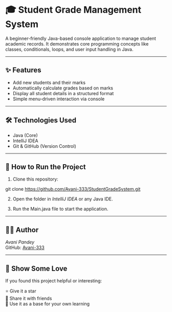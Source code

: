 # 🎓 Student Grade Management System

A beginner-friendly Java-based console application to manage student academic records. It demonstrates core programming concepts like classes, conditionals, loops, and user input handling in Java.

---

## ✨ Features

- Add new students and their marks
- Automatically calculate grades based on marks
- Display all student details in a structured format
- Simple menu-driven interaction via console

---

## 🛠 Technologies Used

- Java (Core)
- IntelliJ IDEA
- Git & GitHub (Version Control)

---

## 📁 How to Run the Project

1. Clone this repository:

git clone https://github.com/Avani-333/StudentGradeSystem.git

2. Open the folder in *IntelliJ IDEA* or any Java IDE.

3. Run the Main.java file to start the application.

---

## 👩‍💻 Author

*Avani Pandey*  
GitHub: [Avani-333](https://github.com/Avani-333)

---

## 🌟 Show Some Love

If you found this project helpful or interesting:

⭐ Give it a star  
📢 Share it with friends  
🧠 Use it as a base for your own learning
